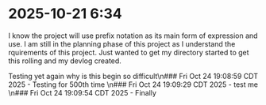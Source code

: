 # 2025-10-21 6:34

I know the project will use prefix notation as its main form of expression and use. I am still in the planning phase of this project as I understand the rquirements of this project. Just wanted to get my directory started to get this rolling and my devlog created.

Testing yet again why is this begin so difficult\n### Fri Oct 24 19:08:59 CDT 2025 - Testing for 500th time
\n### Fri Oct 24 19:09:29 CDT 2025 - test me
\n### Fri Oct 24 19:09:54 CDT 2025 - Finally
